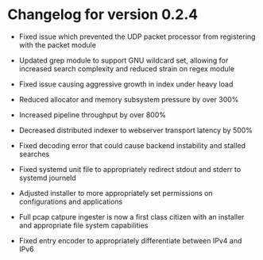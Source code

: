 # Changelog for version 0.2.4

* Fixed issue which prevented the UDP packet processor from registering with the packet module

* Updated grep module to support GNU wildcard set, allowing for increased search complexity and reduced strain on regex module

* Fixed issue causing aggressive growth in index under heavy load

* Reduced allocator and memory subsystem pressure by over 300%

* Increased pipeline throughput by over 800%

* Decreased distributed indexer to webserver transport latency by 500%

* Fixed decoding error that could cause backend instability and stalled searches

* Fixed systemd unit file to appropriately redirect stdout and stderr to systemd journeld

* Adjusted installer to more appropriately set permissions on configurations and applications

* Full pcap catpure ingester is now a first class citizen with an installer and appropriate file system capabilities

* Fixed entry encoder to appropriately differentiate between IPv4 and IPv6
